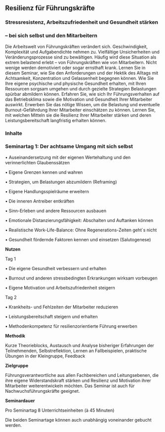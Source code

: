 ## Resilienz für Führungskräfte			

### Stressresistenz, Arbeitszufriedenheit und Gesundheit stärken 
### – bei sich selbst und den Mitarbeitern

Die Arbeitswelt von Führungskräften verändert sich. Geschwindigkeit, Komplexität und Aufgabendichte nehmen zu. Vielfältige Unsicherheiten und Veränderungsprozesse sind zu bewältigen. Häufig wird diese Situation als extrem belastend erlebt – von Führungskräften wie von Mitarbeitern. Nicht wenige werden demotiviert oder sogar ernsthaft krank. 
Lernen Sie in diesem Seminar, wie Sie den Anforderungen und der Hektik des Alltags mit Achtsamkeit, Konzentration und Gelassenheit begegnen können.
Wie Sie Ihre eigene psychische und physische Gesundheit erhalten, mit Ihren Ressourcen sorgsam umgehen und durch gezielte Strategien Belastungen spürbar abmildern können.
Erfahren Sie, wie sich Ihr Führungsverhalten auf das Betriebsklima sowie die Motivation und Gesundheit Ihrer Mitarbeiter auswirkt. Erwerben Sie das nötige Wissen, um die Belastung und eventuelle Burnout-Gefährdung Ihrer Mitarbeiter einschätzen zu können. Lernen Sie, mit welchen Mitteln sie die Resilienz Ihrer Mitarbeiter stärken und deren Leistungsbereitschaft langfristig erhalten können. 


### Inhalte
### 
### Seminartag 1: Der achtsame Umgang mit sich selbst

•	Auseinandersetzung mit der eigenen Wertehaltung und den verinnerlichten Glaubenssätzen

•	Eigene Grenzen kennen und wahren

•	Strategien, um Belastungen abzumildern (Reframing)

•	Eigene Handlungsspielräume erweitern

•	Die inneren Antreiber entkräften

•	Sinn-Erleben und andere Ressourcen ausbauen

•	Emotionale Distanzierungsfähigkeit: Abschalten und Auftanken können

•	Realistische Work-Life-Balance: Ohne Regenerations-Zeiten geht`s nicht

•	Gesundheit fördernde Faktoren kennen und einsetzen (Salutogenese)


**Nutzen**

Tag 1

•	Die eigene Gesundheit verbessern und erhalten

•	Burnout und anderen stressbedingten Erkrankungen wirksam vorbeugen

•	Eigene Motivation und Arbeitszufriedenheit steigern

Tag 2

•	Krankheits- und Fehlzeiten der Mitarbeiter reduzieren

•	Leistungsbereitschaft steigern und erhalten

•	Methodenkompetenz für resilienzorientierte Führung erwerben

**Methodik**

Kurze Theorieblocks, Austausch und Analyse bisheriger Erfahrungen der Teilnehmenden, Selbstreflektion, Lernen an Fallbeispielen, praktische Übungen in der Kleingruppe, Feedback

**Zielgruppe**

Führungsverantwortliche aus allen Fachbereichen und Leitungsebenen, die ihre eigene Widerstandskraft stärken und Resilienz und Motivation ihrer Mitarbeiter weiterentwickeln möchten. Das Seminar ist auch für Nachwuchsführungskräfte geeignet. 

**Seminardauer**

Pro Seminartag 8 Unterrichtseinheiten (à 45 Minuten)

Die beiden Seminartage können auch unabhängig voneinander gebucht werden.





